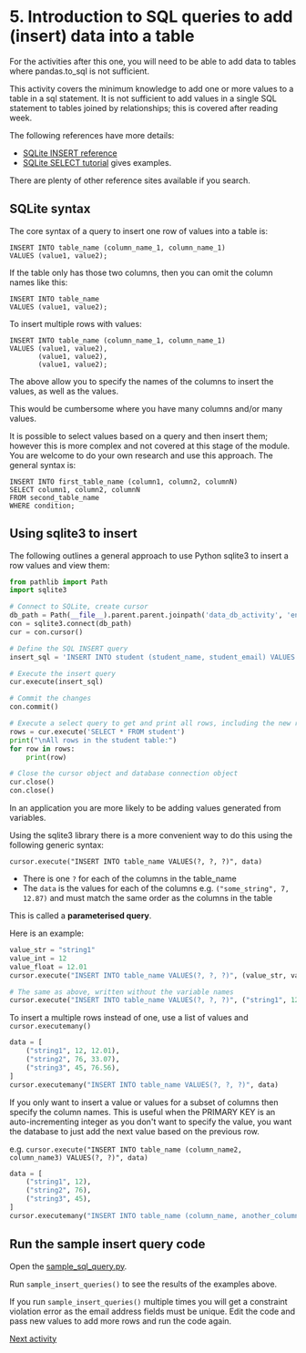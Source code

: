 # 5. Introduction to SQL queries to add (insert) data into a table

For the activities after this one, you will need to be able to add data to tables where pandas.to_sql is not sufficient.

This activity covers the minimum knowledge to add one or more values to a table in a sql statement. It is not sufficient
to add values in a single SQL statement to tables joined by relationships; this is covered after reading week.

The following references have more details:

- [SQLite INSERT reference](https://www.sqlite.org/lang_insert.html)
- [SQLite SELECT tutorial](https://www.sqlitetutorial.net/sqlite-insert/) gives examples.

There are plenty of other reference sites available if you search.

## SQLite syntax

The core syntax of a query to insert one row of values into a table is:

```sqlite
INSERT INTO table_name (column_name_1, column_name_1)
VALUES (value1, value2);
```

If the table only has those two columns, then you can omit the column names like this:

```sqlite
INSERT INTO table_name
VALUES (value1, value2);
```

To insert multiple rows with values:

```sqlite
INSERT INTO table_name (column_name_1, column_name_1)
VALUES (value1, value2),
       (value1, value2),
       (value1, value2);
```

The above allow you to specify the names of the columns to insert the values, as well as the values.

This would be cumbersome where you have many columns and/or many values.

It is possible to select values based on a query and then insert them; however this is more complex and not
covered at this stage of the module. You are welcome to do your own research and use this approach. The general
syntax is:

```sqlite
INSERT INTO first_table_name (column1, column2, columnN)
SELECT column1, column2, columnN
FROM second_table_name
WHERE condition;
```

## Using sqlite3 to insert

The following outlines a general approach to use Python sqlite3 to insert a row values and view them:

```python
from pathlib import Path
import sqlite3

# Connect to SQLite, create cursor
db_path = Path(__file__).parent.parent.joinpath('data_db_activity', 'enrollment_normalised.db')
con = sqlite3.connect(db_path)
cur = con.cursor()

# Define the SQL INSERT query
insert_sql = 'INSERT INTO student (student_name, student_email) VALUES ("Harpreet Rai", "harpreet.rai@school.com")'

# Execute the insert query 
cur.execute(insert_sql)

# Commit the changes
con.commit()

# Execute a select query to get and print all rows, including the new row
rows = cur.execute('SELECT * FROM student')
print("\nAll rows in the student table:")
for row in rows:
    print(row)

# Close the cursor object and database connection object
cur.close()
con.close()
```

In an application you are more likely to be adding values generated from variables.

Using the sqlite3 library there is a more convenient way to do this using the following generic syntax:

`cursor.execute("INSERT INTO table_name VALUES(?, ?, ?)", data)`

- There is one `?` for each of the columns in the table_name
- The `data` is the values for each of the columns e.g. `("some_string", 7, 12.87)` and must match the same order as the
  columns in the table

This is called a **parameterised query**.

Here is an example:

```python
value_str = "string1"
value_int = 12
value_float = 12.01
cursor.execute("INSERT INTO table_name VALUES(?, ?, ?)", (value_str, value_int, value_float))

# The same as above, written without the variable names
cursor.execute("INSERT INTO table_name VALUES(?, ?, ?)", ("string1", 12, 12.01))
```

To insert a multiple rows instead of one, use a list of values and `cursor.executemany()`

```python
data = [
    ("string1", 12, 12.01),
    ("string2", 76, 33.07),
    ("string3", 45, 76.56),
]
cursor.executemany("INSERT INTO table_name VALUES(?, ?, ?)", data)
```

If you only want to insert a value or values for a subset of columns then specify the column names. This is useful when
the PRIMARY KEY is an auto-incrementing integer as you don't want to specify the value, you want the database to just
add the next value based on the previous row.

e.g. `cursor.execute("INSERT INTO table_name (column_name2, column_name3) VALUES(?, ?)", data)`

```python
data = [
    ("string1", 12),
    ("string2", 76),
    ("string3", 45),
]
cursor.executemany("INSERT INTO table_name (column_name, another_column_name) VALUES(?, ?, ?)", data)
```

## Run the sample insert query code

Open the [sample_sql_query.py](../../src/tutorialpkg/sample_code/sample_sql_queries.py).

Run `sample_insert_queries()` to see the results of the examples above.

If you run `sample_insert_queries()` multiple times you will get a constraint violation error as the email
address fields must be unique. Edit the code and pass new values to add more rows and run the code again.

[Next activity](5-6-studentdb-normalised-add-data.md)